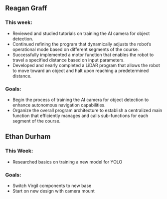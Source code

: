 ## Reagan Graff
### This week:
- Reviewed and studied tutorials on training the AI camera for object detection.
- Continued refining the program that dynamically adjusts the robot’s operational mode based on different segments of the course.
- Successfully implemented a motor function that enables the robot to travel a specified distance based on input parameters.
- Developed and nearly completed a LiDAR program that allows the robot to move toward an object and halt upon reaching a predetermined distance.

### Goals:
- Begin the process of training the AI camera for object detection to enhance autonomous navigation capabilities.
- Organize the overall program architecture to establish a centralized main function that efficiently manages and calls sub-functions for each segment of the course.

## Ethan Durham
### This Week:
- Researched basics on training a new model for YOLO

### Goals:
- Switch Virgil components to new base
- Start on new design with camera mount
